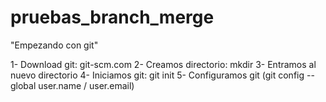 # pruebas_branch_merge

"Empezando con git"

1- Download git:  git-scm.com
2- Creamos directorio: mkdir <nuevo directorio>
3- Entramos al nuevo directorio
4- Iniciamos git: git init
5- Configuramos git (git config --global user.name / user.email)

